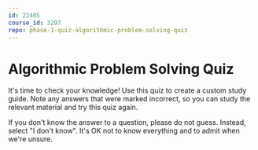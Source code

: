 ```yaml
---
id: 22405
course_id: 3297
repo: phase-1-quiz-algorithmic-problem-solving-quiz
---
```


# Algorithmic Problem Solving Quiz

It's time to check your knowledge! Use this quiz to create a custom study guide.
Note any answers that were marked incorrect, so you can study the relevant
material and try this quiz again.

If you don't know the answer to a question, please do not guess. Instead, select
"I don't know". It's OK not to know everything and to admit when we're unsure.
